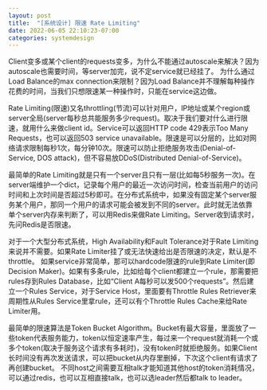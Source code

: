 ```yaml
---
layout: post
title:  "[系统设计] 限速 Rate Limiting"
date: 2022-06-05 22:10:23-07:00
categories: systemdesign
---
```

Client变多或某个client的requests变多，为什么不能通过autoscale来解决？因为autoscale也需要时间，等server加完，说不定service就已经挂了。
为什么通过Load Balance的max connection来限制？因为Load Balance并不理解每种操作花费的时间，当我们只想限速某一种操作时，只能在service这边做。

Rate Limiting(限速)又名throttling(节流)可以针对用户，IP地址或某个region或server全局(server每秒总共能服务多少request)。取决于我们要对什么进行限速，就用什么来做client id。Service可以返回HTTP code 429表示Too Many Requests，也可以返回503 service unavailable。限速是可以分层的，比如对网络请求限制每秒1次，每分钟10次。限速可以防止拒绝服务攻击(Denial-of-Service, DOS attack)，但不容易放DDoS(Distributed Denial-of-Service)。

最简单的Rate Limiting就是只有一个server且只有一层(比如每5秒服务一次)。在server端维护一个dict，记录每个用户的最近一次访问时间，检查当前用户的访问时间和上次时间是否超过5秒即可。在分布式系统中，如果没有固定某个server服务某个用户，那同一个用户的请求可能会被发到不同的server。此时就无法依靠单个server内存来判断了，可以用Redis来做Rate Limiting。Server收到请求时，先问Redis是否限速。

对于一个大型分布式系统，High Availability和Fault Tolerance对于Rate Limiting来说并不需要。如果Rate Limiter挂了或无法快速给出是否限速的决定，默认是不throttle。
如果service非常简单，那可以hardcode限速的rule到Rate Limiter(即Decision Maker)。如果有多条rule，比如给每个client都建立一个rule，那需要把rules存到Rules Database，比如“Client A每秒可以发500个requests”。然后建立一个Rules Service，对于Service Host，里面要有Throttle Rules Retriever来周期性从Rules Service里拿rule，还可以有个Throttle Rules Cache来给Rate Limiter用。

最简单的限速算法是Token Bucket Algorithm。Bucket有最大容量，里面放了一些token代表服务能力，token以恒定速率产生，每过来一个request就消耗一个或多个token(取决于服务这个请求有多耗时)，没有token时就拒绝服务。如果Client长时间没有再次发送请求，可以把bucket从内存里删掉，下次这个client有请求了再创建bucket。
不同host之间需要互相talk才能知道其他host的token消耗情况，可以通过redis，也可以互相直接talk，也可以选leader然后都talk to leader。
